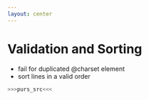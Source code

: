 ```yaml
---
layout: center
---
```


# <mdi-head-lightbulb-outline class="text-yellow-500" /> Validation and Sorting

* fail for duplicated @charset element 
* sort lines in a valid order

```purescript {3}
>>>purs_src<<<
```


